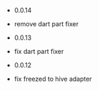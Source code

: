 - 0.0.14
- remove dart part fixer

- 0.0.13
- fix dart part fixer

- 0.0.12
- fix freezed to hive adapter
